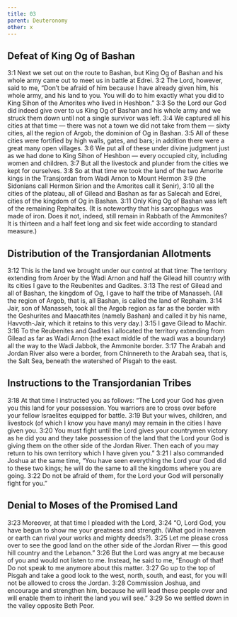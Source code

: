 ```yaml
---
title: 03
parent: Deuteronomy
other: x
---
```


## Defeat of King Og of Bashan

<a name="3:1">3:1</a> Next we set out on the route to Bashan, but King Og of Bashan and his whole army came out to meet us in battle at Edrei. <a name="3:2">3:2</a> The Lord, however, said to me, “Don’t be afraid of him because I have already given him, his whole army, and his land to you. You will do to him exactly what you did to King Sihon of the Amorites who lived in Heshbon.” <a name="3:3">3:3</a> So the Lord our God did indeed give over to us King Og of Bashan and his whole army and we struck them down until not a single survivor was left. <a name="3:4">3:4</a> We captured all his cities at that time — there was not a town we did not take from them — sixty cities, all the region of Argob, the dominion of Og in Bashan. <a name="3:5">3:5</a> All of these cities were fortified by high walls, gates, and bars; in addition there were a great many open villages. <a name="3:6">3:6</a> We put all of these under divine judgment just as we had done to King Sihon of Heshbon — every occupied city, including women and children. <a name="3:7">3:7</a> But all the livestock and plunder from the cities we kept for ourselves. <a name="3:8">3:8</a> So at that time we took the land of the two Amorite kings in the Transjordan from Wadi Arnon to Mount Hermon <a name="3:9">3:9</a> (the Sidonians call Hermon Sirion and the Amorites call it Senir), <a name="3:10">3:10</a> all the cities of the plateau, all of Gilead and Bashan as far as Salecah and Edrei, cities of the kingdom of Og in Bashan. <a name="3:11">3:11</a> Only King Og of Bashan was left of the remaining Rephaites. (It is noteworthy that his sarcophagus was made of iron. Does it not, indeed, still remain in Rabbath of the Ammonites? It is thirteen and a half feet long and six feet wide according to standard measure.)

## Distribution of the Transjordanian Allotments

<a name="3:12">3:12</a> This is the land we brought under our control at that time: The territory extending from Aroer by the Wadi Arnon and half the Gilead hill country with its cities I gave to the Reubenites and Gadites. <a name="3:13">3:13</a> The rest of Gilead and all of Bashan, the kingdom of Og, I gave to half the tribe of Manasseh. (All the region of Argob, that is, all Bashan, is called the land of Rephaim. <a name="3:14">3:14</a> Jair, son of Manasseh, took all the Argob region as far as the border with the Geshurites and Maacathites (namely Bashan) and called it by his name, Havvoth-Jair, which it retains to this very day.) <a name="3:15">3:15</a> I gave Gilead to Machir. <a name="3:16">3:16</a> To the Reubenites and Gadites I allocated the territory extending from Gilead as far as Wadi Arnon (the exact middle of the wadi was a boundary) all the way to the Wadi Jabbok, the Ammonite border. <a name="3:17">3:17</a> The Arabah and Jordan River also were a border, from Chinnereth to the Arabah sea, that is, the Salt Sea, beneath the watershed of Pisgah to the east.

## Instructions to the Transjordanian Tribes

<a name="3:18">3:18</a> At that time I instructed you as follows: “The Lord your God has given you this land for your possession. You warriors are to cross over before your fellow Israelites equipped for battle. <a name="3:19">3:19</a> But your wives, children, and livestock (of which I know you have many) may remain in the cities I have given you. <a name="3:20">3:20</a> You must fight until the Lord gives your countrymen victory as he did you and they take possession of the land that the Lord your God is giving them on the other side of the Jordan River. Then each of you may return to his own territory which I have given you.” <a name="3:21">3:21</a> I also commanded Joshua at the same time, “You have seen everything the Lord your God did to these two kings; he will do the same to all the kingdoms where you are going. <a name="3:22">3:22</a> Do not be afraid of them, for the Lord your God will personally fight for you.”

## Denial to Moses of the Promised Land

<a name="3:23">3:23</a> Moreover, at that time I pleaded with the Lord, <a name="3:24">3:24</a> “O, Lord God, you have begun to show me your greatness and strength. (What god in heaven or earth can rival your works and mighty deeds?). <a name="3:25">3:25</a> Let me please cross over to see the good land on the other side of the Jordan River — this good hill country and the Lebanon.” <a name="3:26">3:26</a> But the Lord was angry at me because of you and would not listen to me. Instead, he said to me, “Enough of that! Do not speak to me anymore about this matter. <a name="3:27">3:27</a> Go up to the top of Pisgah and take a good look to the west, north, south, and east, for you will not be allowed to cross the Jordan. <a name="3:28">3:28</a> Commission Joshua, and encourage and strengthen him, because he will lead these people over and will enable them to inherit the land you will see.” <a name="3:29">3:29</a> So we settled down in the valley opposite Beth Peor.
